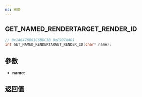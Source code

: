 ```yaml
---
ns: HUD
---
```

## GET_NAMED_RENDERTARGET_RENDER_ID

```c
// 0x1A6478B61C6BDC3B 0xF9D7A401
int GET_NAMED_RENDERTARGET_RENDER_ID(char* name);
```


## 參數
* **name**: 

## 返回值
